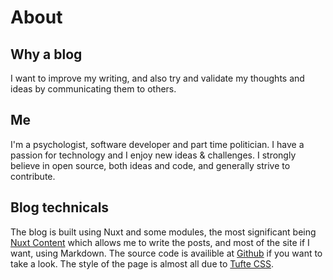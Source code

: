 # About

## Why a blog

I want to improve my writing, and also try and validate my thoughts and ideas by communicating them to others.

## Me

I'm a psychologist, software developer and part time politician. I have a passion for technology and I enjoy new ideas & challenges. I strongly believe in open source, both ideas and code, and generally strive to contribute.

## Blog technicals

The blog is built using Nuxt and some modules, the most significant being [Nuxt Content](https://content.nuxt.com/) which allows me to write the posts, and most of the site if I want, using Markdown. The source code is availible at [Github](https://github.com/perstarkse/personal-blog) if you want to take a look. The style of the page is almost all due to [Tufte CSS](https://edwardtufte.github.io/tufte-css/).
